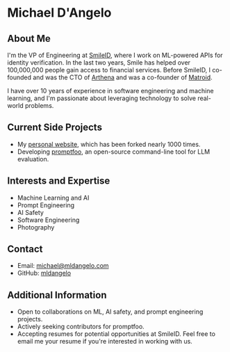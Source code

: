 # Michael D'Angelo

## About Me

I'm the VP of Engineering at [SmileID](https://www.usesmileid.com), where I work on ML-powered APIs for identity verification. In the last two years, Smile has helped over 100,000,000 people gain access to financial services. Before SmileID, I co-founded and was the CTO of [Arthena](https://arthena.com) and was a co-founder of [Matroid](https://matroid.com).

I have over 10 years of experience in software engineering and machine learning, and I'm passionate about leveraging technology to solve real-world problems.

## Current Side Projects

- My [personal website](https://github.com/mldangelo/personal-site), which has been forked nearly 1000 times.
- Developing [promptfoo](https://github.com/promptfoo/promptfoo), an open-source command-line tool for LLM evaluation.

## Interests and Expertise

- Machine Learning and AI
- Prompt Engineering
- AI Safety
- Software Engineering
- Photography

## Contact

- Email: [michael@mldangelo.com](mailto:michael@mldangelo.com)
- GitHub: [mldangelo](https://github.com/mldangelo)

## Additional Information

- Open to collaborations on ML, AI safety, and prompt engineering projects.
- Actively seeking contributors for promptfoo.
- Accepting resumes for potential opportunities at SmileID. Feel free to email me your resume if you're interested in working with us.

